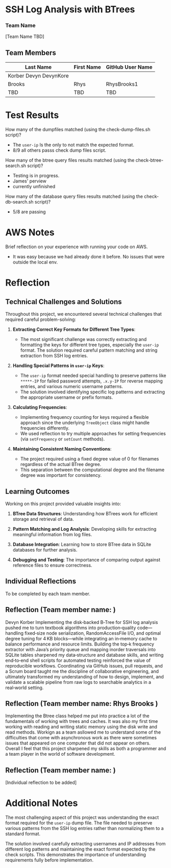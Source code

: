 # SSH Log Analysis with BTrees
### Team Name
[Team Name TBD]

## Team Members

| Last Name | First Name | GitHub User Name |
|-----------|------------|------------------|
| Korber       Devyn        DevynKore          |
| Brooks       | Rhys        | RhysBrooks1              |
| TBD       | TBD        | TBD              |

# Test Results
How many of the dumpfiles matched (using the check-dump-files.sh script)?
- The `user-ip` Is the only to not match the expected format.
- 8/9 all others passs check dump files script. 

How many of the btree query files results matched (using the check-btree-search.sh script)?
- Testing is in progress.
- James' perview
- currently unfinished 

How many of the database query files results matched (using the check-db-search.sh script)?
- 5/8 are passing

# AWS Notes
Brief reflection on your experience with running your code on AWS.
- It was easy because we had already done it before. No issues that were outside the local env.

# Reflection

## Technical Challenges and Solutions

Throughout this project, we encountered several technical challenges that required careful problem-solving:

1. **Extracting Correct Key Formats for Different Tree Types**: 
   - The most significant challenge was correctly extracting and formatting the keys for different tree types, especially the `user-ip` format. The solution required careful pattern matching and string extraction from SSH log entries.
   
2. **Handling Special Patterns in `user-ip` Keys**:
   - The `user-ip` format needed special handling to preserve patterns like `*****-IP` for failed password attempts, `.x.y-IP` for reverse mapping entries, and various numeric username patterns.
   - The solution involved identifying specific log patterns and extracting the appropriate username or prefix formats.

3. **Calculating Frequencies**:
   - Implementing frequency counting for keys required a flexible approach since the underlying `TreeObject` class might handle frequencies differently.
   - We used reflection to try multiple approaches for setting frequencies (via `setFrequency` or `setCount` methods).

4. **Maintaining Consistent Naming Conventions**:
   - The project required using a fixed degree value of 0 for filenames regardless of the actual BTree degree.
   - This separation between the computational degree and the filename degree was important for consistency.

## Learning Outcomes

Working on this project provided valuable insights into:

1. **BTree Data Structures**: Understanding how BTrees work for efficient storage and retrieval of data.

2. **Pattern Matching and Log Analysis**: Developing skills for extracting meaningful information from log files.

3. **Database Integration**: Learning how to store BTree data in SQLite databases for further analysis.

4. **Debugging and Testing**: The importance of comparing output against reference files to ensure correctness.

## Individual Reflections
To be completed by each team member.

## Reflection (Team member name: )
Devyn Korber
Implementing the disk‑backed B‑Tree for SSH log analysis pushed me to turn textbook algorithms into production‑quality code—handling fixed‑size node serialization, RandomAccessFile I/O, and optimal degree tuning for 4 KB blocks—while integrating an in‑memory cache to balance performance and resource limits. Building the top‑k frequency extractor with Java’s priority queue and mapping inorder traversals into SQLite tables sharpened my data‑structure and database skills, and writing end‑to‑end shell scripts for automated testing reinforced the value of reproducible workflows. Coordinating via GitHub issues, pull requests, and a Scrum board taught me the discipline of collaborative engineering, and ultimately transformed my understanding of how to design, implement, and validate a scalable pipeline from raw logs to searchable analytics in a real‑world setting.

## Reflection (Team member name: Rhys Brooks )
Implementing the Btree class helped me put into practice a lot of the fundamentals of working with trees and caches. It was also my first time working with reading and writing static memory using the disk write and read methods. Workign as a team asllowed me to understand some of the difficulties that come with asynchronous work as there were sometimes issues that appeared on one computer that did not appear on others. Overall I feel that this project sharpened my skills as both a programmer and a team player in the world of software development.

## Reflection (Team member name: )
[Individual reflection to be added]

# Additional Notes
The most challenging aspect of this project was understanding the exact format required for the `user-ip` dump file. The file needed to preserve various patterns from the SSH log entries rather than normalizing them to a standard format. 

The solution involved carefully extracting usernames and IP addresses from different log patterns and maintaining the exact format expected by the check scripts. This demonstrates the importance of understanding requirements fully before implementation.
